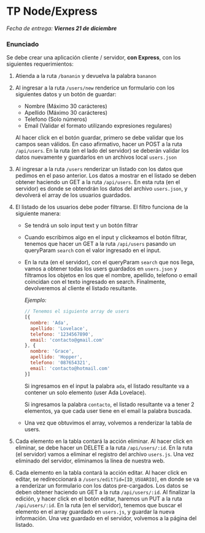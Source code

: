 # TP Node/Express

_Fecha de entrega: **Viernes 21 de diciembre**_

### Enunciado

Se debe crear una aplicación cliente / servidor, __con Express__, con los siguientes requerimientos:

1. Atienda a la ruta `/bananin` y devuelva la palabra `bananon`
2.  Al ingresar a la ruta `/users/new` renderice un formulario con los siguientes datos y un botón de guardar:
    * Nombre (Máximo 30 carácteres)
    * Apellido (Máximo 30 carácteres)
    * Telefono (Solo números)
    * Email (Validar el formato utilizando expresiones regulares)

    Al hacer click en el botón guardar, primero se debe validar que los campos sean válidos. En caso afirmativo, hacer un POST a la ruta `/api/users`. En la ruta (en el lado del servidor) se deberán validar los datos nuevamente y guardarlos en un archivos local `users.json`
3. Al ingresar a la ruta `/users` renderizar un listado con los datos que pedimos en el paso anterior. Los datos a mostrar en el listado se deben obtener haciendo un GET a la ruta `/api/users`. En esta ruta (en el servidor) es donde se obtendrán los datos del archivo `users.json`, y devolverá el array de los usuarios guardados.
4. El listado de los usuarios debe poder filtrarse. El filtro funciona de la siguiente manera:
    * Se tendrá un solo input text y un botón filtrar
    * Cuando escribimos algo en el input y clickeamos el botón filtrar, tenemos que hacer un GET a la ruta `/api/users` pasando un queryParam `search` con el valor ingresado en el input.
    * En la ruta (en el servidor), con el queryParam `search` que nos llega, vamos a obtener todas los users guardados en `users.json` y filtramos los objetos en los que el nombre, apellido, telefono o email coincidan con el texto ingresado en search. Finalmente, devolveremos al cliente el listado resultante.

      *Ejemplo:*
      ```js
      // Tenemos el siguiente array de users
      [{
        nombre: 'Ada',
        apellido: 'Lovelace',
        telefono: '1234567890',
        email: 'contacto@gmail.com'
      }, {
        nombre: 'Grace',
        apellido: 'Hopper',
        telefono: '087654321',
        email: 'contacto@hotmail.com'
      }]
      ```
      Si ingresamos en el input la palabra `ada`, el listado resultante va a contener un solo elemento (user Ada Lovelace).

      Si ingresamos la palabra `contacto`, el listado resultante va a tener 2 elementos, ya que cada user tiene en el email la palabra buscada.
    * Una vez que obtuvimos el array, volvemos a renderizar la tabla de users.
5. Cada elemento en la tabla contará la acción eliminar. Al hacer click en eliminar, se debe hacer un DELETE a la ruta `/api/users/:id`. En la ruta (el servidor) vamos a eliminar el registro del archivo `users.js`. Una vez eliminado del servidor, eliminamos la línea de nuestra web.
5. Cada elemento en la tabla contará la acción editar. Al hacer click en editar, se redireccionará a `/users/edit?id=[ID_USUARIO]`, en donde se va a renderizar un formulario con los datos pre-cargados. Los datos se deben obtener haciendo un GET a la ruta `/api/users/:id`. Al finalizar la edición, y hacer click en el botón editar, haremos un PUT a la ruta `/api/users/:id`. En la ruta (en el servidor), tenemos que buscar el elemento en el array guardado en `users.js`, y guardar la nueva información. Una vez guardado en el servidor, volvemos a la página del listado.
